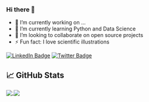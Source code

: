 ### Hi there 👋

- 🔭 I’m currently working on ...
- 🌱 I’m currently learning Python and Data Science
- 👯 I’m looking to collaborate on open source projects
- ⚡ Fun fact: I love scientific illustrations


[![LinkedIn Badge](https://img.shields.io/badge/LinkedIn-Profile-informational?style=flat&logo=linkedin&logoColor=white&color=0D76A8)](https://www.linkedin.com/in/nunobarreto/)
[![Twitter Badge](https://img.shields.io/badge/Twitter-Profile-informational?style=flat&logo=twitter&logoColor=white&color=1CA2F1)](https://twitter.com/nbarr)

## 📈 GitHub Stats

<a href="https://github.com/washimimizuku">
  <img align="center" src="https://github-readme-stats.vercel.app/api/pin/?username=washimimizuku&repo=github-readme-stats" />
</a>
<a href="https://github.com/washimimizuku">
  <img align="center" src="https://github-readme-stats.vercel.app/api/pin/?username=washimimizuku&repo=convoychat" />
</a>
